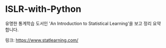 # ISLR-with-Python
유명한 통계학습 도서인 'An Introduction to Statistical Learning'을 보고 정리 요약합니다.

링크: https://www.statlearning.com/
